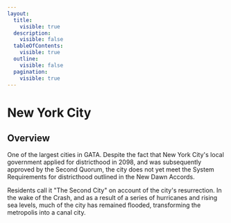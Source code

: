 ```yaml
---
layout:
  title:
    visible: true
  description:
    visible: false
  tableOfContents:
    visible: true
  outline:
    visible: false
  pagination:
    visible: true
---
```


# New York City

## Overview

One of the largest cities in GATA. Despite the fact that New York City's local government applied for districthood in 2098, and was subsequently approved by the Second Quorum, the city does not yet meet the System Requirements for districthood outlined in the New Dawn Accords.

Residents call it "The Second City" on account of the city's resurrection. In the wake of the Crash, and as a result of a series of hurricanes and rising sea levels, much of the city has remained flooded, transforming the metropolis into a canal city.
